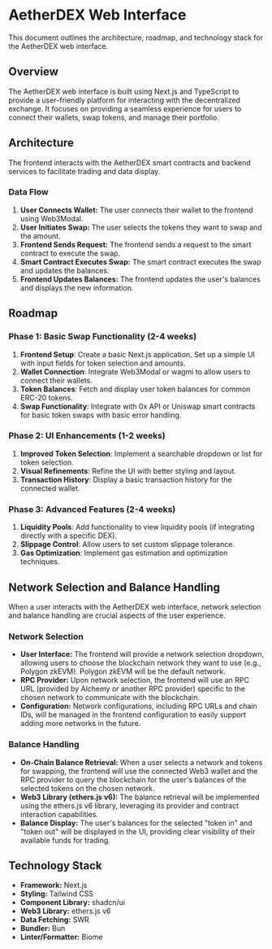 # AetherDEX Web Interface

This document outlines the architecture, roadmap, and technology stack for the AetherDEX web interface.

## Overview

The AetherDEX web interface is built using Next.js and TypeScript to provide a user-friendly platform for interacting with the decentralized exchange. It focuses on providing a seamless experience for users to connect their wallets, swap tokens, and manage their portfolio.

## Architecture

The frontend interacts with the AetherDEX smart contracts and backend services to facilitate trading and data display.

### Data Flow

1.  **User Connects Wallet:** The user connects their wallet to the frontend using Web3Modal.
2.  **User Initiates Swap:** The user selects the tokens they want to swap and the amount.
3.  **Frontend Sends Request:** The frontend sends a request to the smart contract to execute the swap.
4.  **Smart Contract Executes Swap:** The smart contract executes the swap and updates the balances.
5.  **Frontend Updates Balances:** The frontend updates the user's balances and displays the new information.

## Roadmap

### Phase 1: Basic Swap Functionality (2-4 weeks)

1.  **Frontend Setup**: Create a basic Next.js application. Set up a simple UI with input fields for token selection and amounts.
2.  **Wallet Connection**: Integrate Web3Modal or wagmi to allow users to connect their wallets.
3.  **Token Balances**: Fetch and display user token balances for common ERC-20 tokens.
4.  **Swap Functionality**: Integrate with 0x API or Uniswap smart contracts for basic token swaps with basic error handling.

### Phase 2: UI Enhancements (1-2 weeks)

1.  **Improved Token Selection**: Implement a searchable dropdown or list for token selection.
2.  **Visual Refinements**: Refine the UI with better styling and layout.
3.  **Transaction History**: Display a basic transaction history for the connected wallet.

### Phase 3: Advanced Features (2-4 weeks)

1.  **Liquidity Pools**: Add functionality to view liquidity pools (if integrating directly with a specific DEX).
2.  **Slippage Control**: Allow users to set custom slippage tolerance.
3.  **Gas Optimization**: Implement gas estimation and optimization techniques.

## Network Selection and Balance Handling

When a user interacts with the AetherDEX web interface, network selection and balance handling are crucial aspects of the user experience.

### Network Selection

-   **User Interface:** The frontend will provide a network selection dropdown, allowing users to choose the blockchain network they want to use (e.g., Polygon zkEVM). Polygon zkEVM will be the default network.
-   **RPC Provider:** Upon network selection, the frontend will use an RPC URL (provided by Alchemy or another RPC provider) specific to the chosen network to communicate with the blockchain. 
-   **Configuration:** Network configurations, including RPC URLs and chain IDs, will be managed in the frontend configuration to easily support adding more networks in the future.

### Balance Handling

-   **On-Chain Balance Retrieval:** When a user selects a network and tokens for swapping, the frontend will use the connected Web3 wallet and the RPC provider to query the blockchain for the user's balances of the selected tokens on the chosen network.
-   **Web3 Library (ethers.js v6):**  The balance retrieval will be implemented using the ethers.js v6 library, leveraging its provider and contract interaction capabilities.
-   **Balance Display:** The user's balances for the selected "token in" and "token out" will be displayed in the UI, providing clear visibility of their available funds for trading.

## Technology Stack

-   **Framework:** Next.js
-   **Styling:** Tailwind CSS
-   **Component Library:** shadcn/ui
-   **Web3 Library:** ethers.js v6
-   **Data Fetching:** SWR
-   **Bundler:** Bun
-   **Linter/Formatter:** Biome
